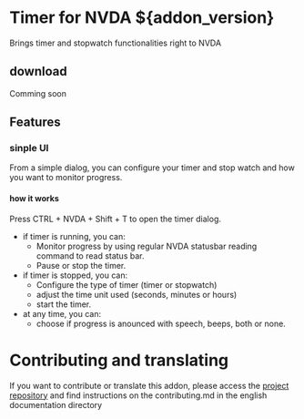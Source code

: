 # Timer for NVDA ${addon_version}
Brings timer and stopwatch functionalities right to NVDA

## download
Comming soon

## Features

### sinple UI

From a simple dialog, you can configure your timer and stop watch and how you want to monitor progress.

#### how it works

Press CTRL + NVDA + Shift + T to open the timer dialog.

* if timer is running, you can:
    * Monitor progress by using regular NVDA statusbar reading command to read status bar.
    * Pause or stop the timer.
* if timer is stopped, you can:
    * Configure the type of timer (timer or stopwatch)
    * adjust the time unit used (seconds, minutes or hours)
    * start the timer.
* at any time, you can:
    * choose if progress is anounced with speech, beeps, both or none.

# Contributing and translating

If you want to contribute or translate this addon, please access the [project repository](https://github.com/marlon-sousa/EnhancedDictionaries) and find instructions on the contributing.md in the english documentation directory
